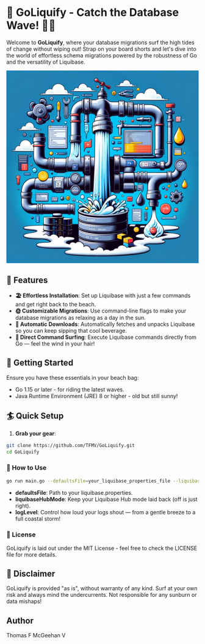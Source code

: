 # 🌊 GoLiquify - Catch the Database Wave! 🏄‍♂️

Welcome to **GoLiquify**, where your database migrations surf the high tides of change without wiping out! Strap on your board shorts and let's dive into the world of effortless schema migrations powered by the robustness of Go and the versatility of Liquibase.

![GoLiquify](assets/GoLiquify.webp)

## 🐚 Features

- **🏖 Effortless Installation**: Set up Liquibase with just a few commands and get right back to the beach.
- **🌞 Customizable Migrations**: Use command-line flags to make your database migrations as relaxing as a day in the sun.
- **🌊 Automatic Downloads**: Automatically fetches and unpacks Liquibase so you can keep sipping that cool beverage.
- **🌴 Direct Command Surfing**: Execute Liquibase commands directly from Go — feel the wind in your hair!

## 🌺 Getting Started

Ensure you have these essentials in your beach bag:

- Go 1.15 or later - for riding the latest waves.
- Java Runtime Environment (JRE) 8 or higher - old but still sunny!

## 🏄 Quick Setup

1. **Grab your gear**:

```bash
git clone https://github.com/TFMV/GoLiquify.git
cd GoLiquify
```

### 🌅 How to Use

```bash
go run main.go --defaultsFile=your_liquibase_properties_file --liquibaseHubMode=off --logLevel=info
```

- **defaultsFile**: Path to your liquibase.properties.
- **liquibaseHubMode**: Keep your Liquibase Hub mode laid back (off is just right).
- **logLevel**: Control how loud your logs shout — from a gentle breeze to a full coastal storm!

### 📜 License

GoLiquify is laid out under the MIT License - feel free to check the LICENSE file for more details.

## 🚫 Disclaimer

GoLiquify is provided "as is", without warranty of any kind. Surf at your own risk and always mind the undercurrents. Not responsible for any sunburn or data mishaps!

## Author

Thomas F McGeehan V
